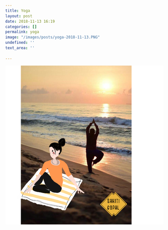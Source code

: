 ```yaml
---
title: Yoga
layout: post
date: 2018-11-13 16:19
categories: []
permalink: yoga
image: "/images/posts/yoga-2018-11-13.PNG"
undefined: ''
text_area: ''

---
```

![](/images/posts/yoga-2018-11-13.PNG)
